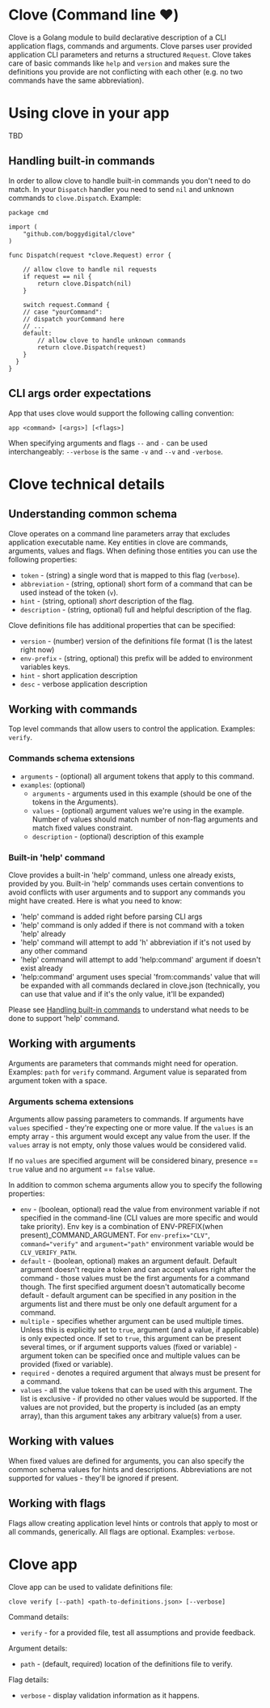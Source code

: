 Clove (Command line ♥️)
=======================

Clove is a Golang module to build declarative description of a CLI application flags, commands and arguments. Clove parses user provided application CLI parameters and returns a structured `Request`. Clove takes care of basic commands like `help` and `version` and makes sure the definitions you provide are not conflicting with each other (e.g. no two commands have the same abbreviation).

# Using clove in your app

TBD

## Handling built-in commands

In order to allow clove to handle built-in commands you don't need to do match. In your `Dispatch` handler you need to send `nil` and unknown commands to `clove.Dispatch`. Example:

```
package cmd

import (
	"github.com/boggydigital/clove"
)

func Dispatch(request *clove.Request) error {
	
	// allow clove to handle nil requests
	if request == nil {
		return clove.Dispatch(nil)
	}

    switch request.Command {
    // case "yourCommand":
    // dispatch yourCommand here
    // ...
	default:
	    // allow clove to handle unknown commands
		return clove.Dispatch(request)
	}
  }
}
```

## CLI args order expectations

App that uses clove would support the following calling convention:

`app <command> [<args>] [<flags>]`

When specifying arguments and flags `--` and `-` can be used interchangeably: `--verbose` is the same `-v` and `--v` and `-verbose`.

# Clove technical details

## Understanding common schema

Clove operates on a command line parameters array that excludes application executable name. Key entities in clove are commands, arguments, values and flags. When defining those entities you can use the following properties:

- `token` - (string) a single word that is mapped to this flag (`verbose`).
- `abbreviation` - (string, optional) short form of a command that can be used instead of the token (`v`).
- `hint` - (string, optional) _short_ description of the flag.
- `description` - (string, optional) full and helpful description of the flag.

Clove definitions file has additional properties that can be specified:

- `version` - (number) version of the definitions file format (1 is the latest right now)
- `env-prefix` - (string, optional) this prefix will be added to environment variables keys.
- `hint` - short application description
- `desc` - verbose application description

## Working with commands

Top level commands that allow users to control the application. Examples: `verify`.

### Commands schema extensions

- `arguments` - (optional) all argument tokens that apply to this command.
- `examples`: (optional)
    - `arguments` - arguments used in this example (should be one of the tokens in the Arguments).
    - `values` - (optional) argument values we're using in the example. Number of values should match number of non-flag arguments and match fixed values constraint.
    - `description` - (optional) description of this example

### Built-in 'help' command

Clove provides a built-in 'help' command, unless one already exists, provided by you. Built-in 'help' commands uses certain conventions to avoid conflicts with user arguments and to support any commands you might have created. Here is what you need to know:

- 'help' command is added right before parsing CLI args
- 'help' command is only added if there is not command with a token 'help' already
- 'help' command will attempt to add 'h' abbreviation if it's not used by any other command
- 'help' command will attempt to add 'help:command' argument if doesn't exist already
- 'help:command' argument uses special 'from:commands' value that will be expanded with all commands declared in clove.json (technically, you can use that value and if it's the only value, it'll be expanded)

Please see [Handling built-in commands](#Handling-built-in-commands) to understand what needs to be done to support 'help' command. 
 
## Working with arguments

Arguments are parameters that commands might need for operation. Examples: `path` for `verify` command. Argument value is separated from argument token with a space.

### Arguments schema extensions

Arguments allow passing parameters to commands. 
If arguments have `values` specified - they're expecting one or more value. If the `values` is an empty array - this argument would except any value from the user. If the `values` array is not empty, only those values would be considered valid.

If no `values` are specified argument will be considered binary, presence == `true` value and no argument == `false` value.

In addition to common schema arguments allow you to specify the following properties:

- `env` - (boolean, optional) read the value from environment variable if not specified in the command-line (CLI values are more specific and would take priority). Env key is a combination of ENV-PREFIX(when present)_COMMAND_ARGUMENT. For `env-prefix="CLV"`, `command="verify"` and `argument="path"` environment variable would be `CLV_VERIFY_PATH`.
- `default` - (boolean, optional) makes an argument default. Default argument doesn't require a token and can accept values right after the command - those values must be the first arguments for a command though. The first specified argument doesn't automatically become default - default argument can be specified in any position in the arguments list and there must be only one default argument for a command.
- `multiple` - specifies whether argument can be used multiple times. Unless this is explicitly set to `true`, argument (and a value, if applicable) is only expected once. If set to `true`, this argument can be present several times, or if argument supports values (fixed or variable) - argument token can be specified once and multiple values can be provided (fixed or variable).
- `required` - denotes a required argument that always must be present for a command.
- `values` - all the value tokens that can be used with this argument. The list is exclusive - if provided no other values would be supported. If the values are not provided, but the property is included (as an empty array), than this argument takes any arbitrary value(s) from a user.

## Working with values

When fixed values are defined for arguments, you can also specify the common schema values for hints and descriptions. Abbreviations are not supported for values - they'll be ignored if present.

## Working with flags

Flags allow creating application level hints or controls that apply to most or all commands, generically. All flags are optional. Examples: `verbose`.

# Clove app

Clove app can be used to validate definitions file:

`clove verify [--path] <path-to-definitions.json> [--verbose]`

Command details:

- `verify` - for a provided file, test all assumptions and provide feedback.

Argument details:

- `path` - (default, required) location of the definitions file to verify.

Flag details:

- `verbose` - display validation information as it happens.